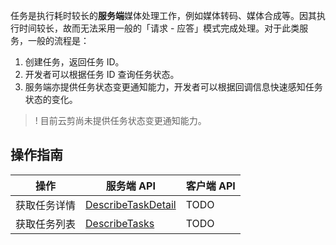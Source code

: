 任务是执行耗时较长的**服务端**媒体处理工作，例如媒体转码、媒体合成等。因其执行时间较长，故而无法采用一般的「请求 - 应答」模式完成处理。对于此类服务，一般的流程是：

1. 创建任务，返回任务 ID。
2. 开发者可以根据任务 ID 查询任务状态。
3. 服务端亦提供任务状态变更通知能力，开发者可以根据回调信息快速感知任务状态的变化。

>! 目前云剪尚未提供任务状态变更通知能力。

<!-- **任务**指剪辑操作时对视频进行处理的过程，目前任务有两种类型的任务，分别是预处理任务和导出视频编辑项目任务。任务的结果分为成功与失败，成功包含具体处理的输出结果，失败则包含失败的原因。

## 任务类型
- **预处理任务**：导入项目中的素材，并不是所有类型的素材都能在云剪编辑页面中直接使用，若不能直接使用的素材需要进行预处理，转换成可编辑的格式，具体请参见：[导入项目素材](https://cloud.tencent.com/document/product/1156/40352)。
- **导出视频编辑项目任务**：用户在视频编辑项目中完成编辑工作后，将项目中的编辑数据合成为最终视频。这个导出的任务相对比较耗时，需要异步处理，具体请参见：[导出视频编辑项目](https://cloud.tencent.com/document/product/1156/40353)。 -->

## 操作指南
操作 | 服务端 API | 客户端 API
---------|----------|---------
获取任务详情 | [DescribeTaskDetail](https://cloud.tencent.com/document/product/1156/40359) | TODO
获取任务列表 | [DescribeTasks](https://cloud.tencent.com/document/product/1156/40358) | TODO
